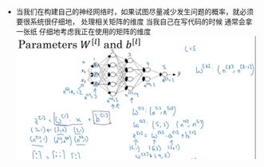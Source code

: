 * 当我们在构建自己的神经网络时，如果试图尽量减少发生问题的概率，就必须要很系统很仔细地，
处理相关矩阵的维度 当我自己在写代码的时候 通常会拿一张纸 仔细地考虑我正在使用的矩阵的维度
![](11.000-深度前馈网络/w的维度.png)
